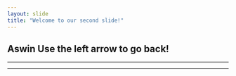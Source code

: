 ```yaml
---
layout: slide
title: "Welcome to our second slide!"
---
```

Aswin
Use the left arrow to go back!
-----
-----
-----


